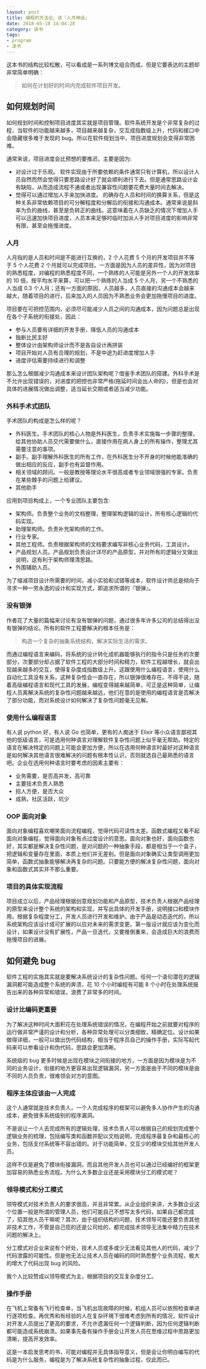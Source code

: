 ```yaml
---
layout: post
title: 编程的方法论，读『人月神话』
date: 2018-05-10 14:04:28
category: 读书
tags:
- program
- 读书
---
```



这本书的结构比较松散，可以看成是一系列博文组合而成，但是它要表达的主题却非常简单明确：
> 如何在计划好的时间内完成软件项目开发。
<!--more-->
## 如何规划时间
如何规划时间和控制项目进度其实就是项目管理。软件系统开发是个非常复杂的过程，当软件的功能越来越多，项目越来越复杂，交互成指数级上升，代码和接口中会隐藏很多难于发现的 bug。所以在软件规划当中，项目进度规划会变得非常困难。

通常来说，项目进度会比预想的要推迟，主要是因为:
- 对设计过于乐观。
软件实现由于所要依赖的条件通常只有计算机，所以设计人员自然而然会觉得只要思路设计好了就会顺利进行下去。但是通常思路设计会有缺陷，从而造成流程不通或者出现兼容性问题要花费大量时间去解决。
- 觉得可以通过增加人手来加快进度。
的确存在人员和时间的换算关系，但是这种关系非常依赖项目的可分解程度和分解后的衔接和沟通成本。通常来说是斜率为负的曲线，甚至是负转正的曲线。这意味着在人员缺乏的情况下增加人手可以迅速加快项目进度，人员本来足够时临时加派人手对项目进度的影响非常有限，甚至会拖慢进度。

### 人月
人月指的是人员和时间是不能进行互换的，2 个人花费 5 个月的开发项目并不等于 5 个人花费 2 个月就可以完成项目。一方面是因为人员的差异性，因为对项目的熟悉程度，对编程的熟悉程度不同，一个熟练的人可能是另外一个人的开发效率的 10 倍，按平均水平来算，可以把一个熟练的人当成 5 个人月，另一个不熟悉的人当成 0.3 个人月；还有一方面的原因，人员越多，人员直接的沟通成本会越来越大，随着项目的进行，后来加入的人员因为不熟悉业务会更加拖慢项目的进度。

项目要在可把控范围内，必须尽可能减少人员之间的沟通成本，因为问题总是出现在各个子系统的衔接处，因此：
- 参与人员要有详细的开发手册，降低人员的沟通成本
- 独断比民主好
- 整体设计由架构师设计而不是各自设计再拼装
- 项目开始对人员有合理的规划，不是中途为赶进度增加人手
- 进度评估需要持续进行和调整

那么怎么根据减少沟通成本来设计团队架构呢？借鉴手术团队的搭建。外科手术是不允许出现错误的，对进度的把控也非常严格(拖延时间会出人命的)，但是也会对具体的进展情况做出调整，适当延长交期或者适当减少功能。

### 外科手术式团队
手术团队的构成是怎么样的呢？
- 外科医生。手术团队的核心人物是外科医生，负责手术实施每一步骤的整理，给其他协助人员交代需要做什么，直接作用在病人身上的所有操作，整理尤其需要注意的事项。
- 副手。副手理解外科医生的所有工作，在外科医生分不开身的时候他能准确的做出相应的反应，副手也有监督作用。
- 相关领域的顾问。一般是教授等理论水平很高或者专业领域很强的专家。负责在某些棘手的问题上给建议。
- 其他助手

应用到项目构成上，一个专业团队主要包含:
- 架构师。负责整个业务的文档整理，整理架构逻辑的设计，所有核心逻辑的代码实现。
- 助理架构师。负责补充架构师的工作。
- 行业专家。
- 其他工程师。负责根据架构师的文档要求编写非核心业务代码，工具设计。
- 产品规划人员。产品规划负责设计详尽的产品原型，并对所有的逻辑分叉做出说明，这有利于架构师理清思路。
- 外围辅助人员。

为了缩减项目设计所需要的时间，减小实验和试错等成本，软件设计师总是倾向于寻求一种一劳永逸的设计和实现方式，即追求所谓的『银弹』。

### 没有银弹
作者花了大量的篇幅来讨论有没有银弹的问题，通过很多年许多公司的总结得出没有银弹的结论。所有的软件工程要解决的根本任务是：
> 构造一个复杂的抽象系统结构，解决实际生活的需求。

而通过编程语言来编码，将系统的设计转化成机器能够执行的指令只是任务的次要部分，次要部分却占据了软件工程的大部分时间和精力，软件工程越增长，就会出现越来越多的交互，使得复杂度成指数级上升。这跟使用什么编程语言，使用什么自动化工具没有关系，这种复杂性会一直存在，所以银弹很难存在。不得不说，随着高级编程语言和现代工具的发展，编程变得越来越简单，可正是这种简单，让编程人员离解决系统的复杂性问题越来越远，他们在意的是使用的编程语言是否解决了部分功能，而对系统设计如何解决了复杂性问题毫无见解。

### 使用什么编程语言
有人说 python 好，有人说 Go 也简单，更有的人痴迷于 Elixir 等小众语言鄙视其他的低级语言，可是选用何种语言对理解软件复杂性问题上似乎毫无帮助。特定的语言在解决特定的问题上可能会更加方便，所以在选用何种语言时最好对这种语言是如何解决其他语言很难解决的问题有根本性认识，否则就选自己最熟悉的语言吧。企业在选用何种语言时要考虑的因素主要有：
- 业务需要，是否高并发，高可靠
- 主要技术负责人熟悉
- 招人方便，是否大众
- 成熟，社区活跃，坑少

### OOP 面向对象
面向对象编程喜欢嘲笑面向流程编程，觉得代码可读性太差。函数式编程又看不起面向对象编程，觉得面向对象有点过度设计的意思。面向对象也好，面向函数也好，其实都是解决复杂性问题，是对问题的一种抽象手段，都是相当于一个盒子，把逻辑和变量存在里面，本质上他们并无差别。但是面向对象确实让类型调用更加简单，函数式抽象能够解决再复杂的问题。只要能方便的解决复杂性问题，面向对象和函数式其实并不那么重要。

### 项目的具体实现流程
项目成立以后，产品经理根据创意规划功能和产品原型，技术负责人根据产品经理的原型来设计整个系统的架构和实现，并写出具体的开发手册，说明接口和模块作用。根据复杂程度分工，开发人员进行开发和维护。由于产品是动态迭代的，所以系统架构应该设计成可扩展的以应对未来的需求变更。第一版设计就应该为变化而设计，如果设计没有扩展性，产品一旦迭代，又要推倒重来，会造成巨大的浪费而拖慢项目的进展。

## 如何避免 bug
软件工程的实施其实就是要解决系统设计的复杂性问题。任何一个语句潜在的逻辑漏洞都可能造成整个系统的奔溃，花 10 个小时编程有可能 8 个小时在处理系统报告出来的各种异常和错误，浪费了非常多的时间。

### 设计比编码更重要
为了解决这种时间大面积花在处理系统错误的情况，在编程开始之前就要对程序的运行做非常严谨的设计和分析，各种异常处理可以分类细致，精确定位。设计如果做得详细，一般可以做出伪代码结构，相当于程序员自己的操作手册，实际写起代码来可以参看设计和伪代码，思路会更加清晰。

系统级的 bug 更多时候是出现在模块之间衔接的地方，一方面是因为模块是为不同的业务设计，衔接的地方更容易出现逻辑漏洞，另一方面是由于不同的模块是由不同的人员负责，很难领会对方的意图。

### 程序主体应该由一人完成
这个人通常就是技术负责人，一个人完成程序的框架可以避免多人协作产生的沟通成本，避免很多系统级别的程序漏洞。

不是说让一个人去完成所有的逻辑处理，技术负责人可以根据自己的规划完成整个逻辑业务的梳理，包括编写类和函数并配以文档说明，完成程序最复杂和最核心的业务，包括支付系统等不容出错的。对于功能简单，交互少的模块交给其他开发人员。

这样不仅是避免了模块衔接漏洞，而且其他开发人员也可以通过已经编好的框架更加容易的熟悉业务流程。为什么大多数企业还是采用模块分工的模式呢？

### 领导模式和分工模式
领导模式对技术负责人的要求很高，并且非常累。从企业组织来讲，大多数企业这个位置一般是所谓的管理人员，他们可能自己不想写太多代码，如果自己都完成了，招其他人员干嘛呢？其次，由于组织结构的问题，技术领导可能还要负责其他非技术工作，不管是自己揽的还是公司给的，都完成技术领导无法集中精力在技术问题的解决上。

分工模式对企业来说有个好处，技术人员或多或少无法看见其他人的代码，减少了代码泄露的可能性。但是他无法让技术人员在编码的同时熟悉整个业务流程，极大的增大了代码出现 bug 的风险。

我个人比较赞成以领导模式为主，根据项目的交互复杂度分工。

### 操作手册
在飞机上常备有飞行检查单，当飞机出现故障的时候，机组人员可以依照检查单进行逐项检查。再优秀和有经验的人在复杂环境下很难考虑到所有的情况，软件设计对开发人员提出了更高的要求，不允许遗漏任何一个逻辑判断，因为任何逻辑判断都可能造成系统崩溃。如果事先备有操作手册会让开发人员在思维过程中思路更加清晰，提高开发效率。

这是一本启发思考的书，可能对编程并无具体指导意义，但是会让你明白编写的代码是为什么服务，编程是为了解决系统复杂性的抽象过程，仅此而已。

